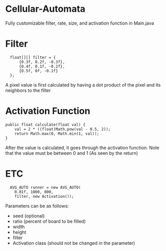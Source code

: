 # Cellular-Automata

Fully customizable filter, rate, size, and activation function in Main.java

# Filter
      float[][] filter = {
          {0.3f, 0.2f, -0.3f}, 
          {0.4f, 0.1f, -0.2f},
          {0.5f, 0f, -0.1f}
      };
      
A pixel value is first calculated by having a dot product of the pixel and its neighbors to the filter

# Activation Function
    public float calculate(float val) {
        val = 2 * ((float)Math.pow(val - 0.5, 2));
        return Math.max(0, Math.min(1, val));
    }

After the value is calculated, it goes through the activation function. Note that the value must be between 0 and 1 (As seen by the return)

# ETC
      AVG_AUTO runner = new AVG_AUTO( 
        0.01f, 1000, 800, 
        filter, new Activation());

Parameters can be as follows:
- seed (optional)
- ratio (percent of board to be filled)
- width
- height
- filter
- Activation class (should not be changed in the parameter)
